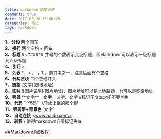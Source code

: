 ```yaml
---
title: markdown 基本语法
comments: true
date: 2017-05-20 15:00:45
categories: 笔记
tags: Markdown
---
```



**1、分段** 	两个回车  
**2、换行** 	两个空格 + 回车  
**3、标题** 	#~###### 井号的个数表示几级标题，即Markdown可以表示一级标题到六级标题  
**4、引用** 	>  
**5、列表**  	*，+，-，1.，选其中之一，注意后面有个空格  
**6、代码区块**  	四个空格开头  
**7、链接** 	\[文字\]\(链接地址\)  
**8、图片** 	\!\[图片说明\]\(图片地址\)，图片地址可以是本地路劲，也可以是网络地址  
**9、强调**  	\*\*文字\*\*，__文字__，_文字_，*文字*  //标记于文本之间不要空格  
**10、代码** 	\`\`\`代码\`\`\`   //Tab上面的那个键  
**11、强调带+背景色** 	\`文字\`  
**12、自动连接**  	\<www.baidu.com\>    
**13、转移** \\ 使得markdown自带标记失效  
  
  
  

##[Markdown详细教程](https://martinguo.github.io/blog/2015/08/19/Markdown-Syntax/)
